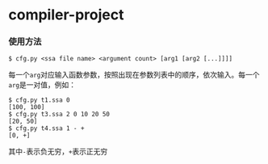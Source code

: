 # compiler-project

### 使用方法

    $ cfg.py <ssa file name> <argument count> [arg1 [arg2 [...]]]]

每一个`arg`对应输入函数参数，按照出现在参数列表中的顺序，依次输入。每一个`arg`是一对值，例如：

    $ cfg.py t1.ssa 0
    [100, 100]
    $ cfg.py t3.ssa 2 0 10 20 50
    [20, 50]
    $ cfg.py t4.ssa 1 - +
    [0, +]
    
其中`-`表示负无穷，`+`表示正无穷
